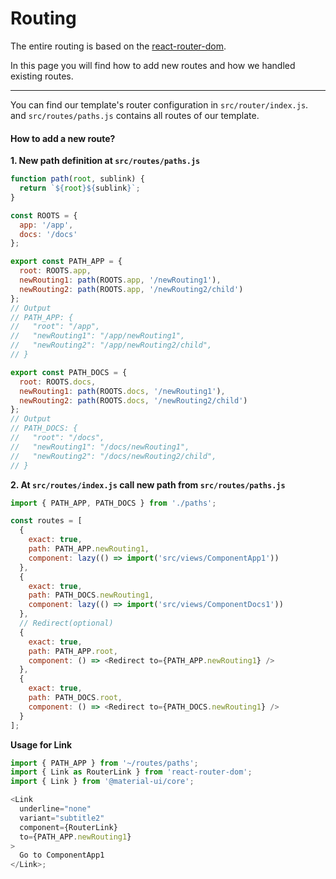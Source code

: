 # Routing

The entire routing is based on the [react-router-dom](https://reactrouter.com/web/guides/quick-start).

In this page you will find how to add new routes and how we handled existing routes.

---

You can find our template's router configuration in `src/router/index.js`.
and `src/routes/paths.js` contains all routes of our template.

#### How to add a new route?

**1. New path definition at `src/routes/paths.js`**

```js
function path(root, sublink) {
  return `${root}${sublink}`;
}

const ROOTS = {
  app: '/app',
  docs: '/docs'
};

export const PATH_APP = {
  root: ROOTS.app,
  newRouting1: path(ROOTS.app, '/newRouting1'),
  newRouting2: path(ROOTS.app, '/newRouting2/child')
};
// Output
// PATH_APP: {
//   "root": "/app",
//   "newRouting1": "/app/newRouting1",
//   "newRouting2": "/app/newRouting2/child",
// }

export const PATH_DOCS = {
  root: ROOTS.docs,
  newRouting1: path(ROOTS.docs, '/newRouting1'),
  newRouting2: path(ROOTS.docs, '/newRouting2/child')
};
// Output
// PATH_DOCS: {
//   "root": "/docs",
//   "newRouting1": "/docs/newRouting1",
//   "newRouting2": "/docs/newRouting2/child",
// }
```

**2. At `src/routes/index.js` call new path from `src/routes/paths.js`**

```js
import { PATH_APP, PATH_DOCS } from './paths';

const routes = [
  {
    exact: true,
    path: PATH_APP.newRouting1,
    component: lazy(() => import('src/views/ComponentApp1'))
  },
  {
    exact: true,
    path: PATH_DOCS.newRouting1,
    component: lazy(() => import('src/views/ComponentDocs1'))
  },
  // Redirect(optional)
  {
    exact: true,
    path: PATH_APP.root,
    component: () => <Redirect to={PATH_APP.newRouting1} />
  },
  {
    exact: true,
    path: PATH_DOCS.root,
    component: () => <Redirect to={PATH_DOCS.newRouting1} />
  }
];
```

**Usage for Link**

```js
import { PATH_APP } from '~/routes/paths';
import { Link as RouterLink } from 'react-router-dom';
import { Link } from '@material-ui/core';

<Link
  underline="none"
  variant="subtitle2"
  component={RouterLink}
  to={PATH_APP.newRouting1}
>
  Go to ComponentApp1
</Link>;
```
